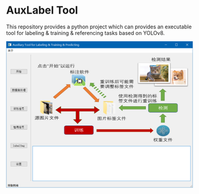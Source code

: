 # AuxLabel Tool
This repository provides a python project which can provides an executable tool for labeling &amp; training &amp; referencing tasks based on YOLOv8.

![image1](./resources/1.png)




